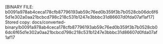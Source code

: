 [BINARY FILE: b0091a978ab4ceca178cfb87796193ab59c76ed0b359f3b7b0528cb06dc6f65d1e302a0aa21bcbcd798c218c531b1247e3bbbc31d86607d0fda07af1af17]
Stored copy: docs/converted-binary/b0091a978ab4ceca178cfb87796193ab59c76ed0b359f3b7b0528cb06dc6f65d1e302a0aa21bcbcd798c218c531b1247e3bbbc31d86607d0fda07af1af17

